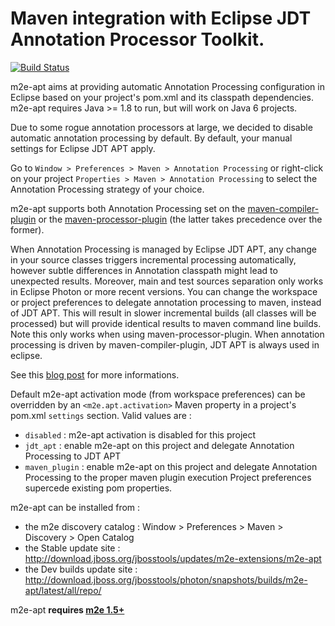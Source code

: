 Maven integration with Eclipse JDT Annotation Processor Toolkit.
================================================================

[![Build Status](https://travis-ci.org/jbosstools/m2e-apt.svg?branch=master)](https://travis-ci.org/jbosstools/m2e-apt)

m2e-apt aims at providing automatic Annotation Processing configuration in Eclipse based on your project's pom.xml and its classpath dependencies. m2e-apt requires Java >= 1.8 to run, but will work on Java 6 projects.

Due to some rogue annotation processors at large, we decided to disable automatic annotation processing by default. By default, your manual settings for Eclipse JDT APT apply.

Go to `Window > Preferences > Maven > Annotation Processing` or right-click on your project `Properties > Maven > Annotation Processing` to select the Annotation Processing strategy of your choice.

m2e-apt supports both Annotation Processing set on the [maven-compiler-plugin](http://maven.apache.org/plugins/maven-compiler-plugin/index.html) or the [maven-processor-plugin](http://code.google.com/p/maven-annotation-plugin/) (the latter takes precedence over the former).

When Annotation Processing is managed by Eclipse JDT APT, any change in your source classes triggers incremental processing automatically, however subtle differences in Annotation classpath might lead to unexpected results. Moreover, main and test sources separation only works in Eclipse Photon or more recent versions. 
You can change the workspace or project preferences to delegate annotation processing to maven, instead of JDT APT. This will result in slower incremental builds (all classes will be processed) but will provide identical results to maven command line builds. Note this only works when using maven-processor-plugin. When annotation processing is driven by maven-compiler-plugin, JDT APT is always used in eclipse.

See this [blog post](https://community.jboss.org/en/tools/blog/2012/05/20/annotation-processing-support-in-m2e-or-m2e-apt-100-is-out) for more informations.

Default m2e-apt activation mode (from workspace preferences) can be overridden by an `<m2e.apt.activation>` Maven property in a project's pom.xml `settings` section. Valid values are :

* `disabled` : m2e-apt activation is disabled for this project
* `jdt_apt` : enable m2e-apt on this project and delegate Annotation Processing to JDT APT
* `maven_plugin` : enable m2e-apt on this project and delegate Annotation Processing to the proper maven plugin execution
Project preferences supercede existing pom properties.


m2e-apt can be installed from :

* the m2e discovery catalog : Window > Preferences > Maven > Discovery > Open Catalog
* the Stable update site :  http://download.jboss.org/jbosstools/updates/m2e-extensions/m2e-apt
* the Dev builds update site : http://download.jboss.org/jbosstools/photon/snapshots/builds/m2e-apt/latest/all/repo/

m2e-apt **requires [m2e 1.5+](http://download.eclipse.org/technology/m2e/releases/)**
